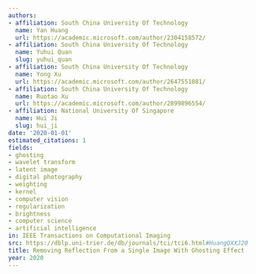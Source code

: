 ```yaml
---
authors:
- affiliation: South China University Of Technology
  name: Yan Huang
  url: https://academic.microsoft.com/author/2304158572/
- affiliation: South China University Of Technology
  name: Yuhui Quan
  slug: yuhui_quan
- affiliation: South China University Of Technology
  name: Yong Xu
  url: https://academic.microsoft.com/author/2647551081/
- affiliation: South China University Of Technology
  name: Ruotao Xu
  url: https://academic.microsoft.com/author/2899896554/
- affiliation: National University Of Singapore
  name: Hui Ji
  slug: hui_ji
date: '2020-01-01'
estimated_citations: 1
fields:
- ghosting
- wavelet transform
- latent image
- digital photography
- weighting
- kernel
- computer vision
- regularization
- brightness
- computer science
- artificial intelligence
in: IEEE Transactions on Computational Imaging
src: https://dblp.uni-trier.de/db/journals/tci/tci6.html#HuangQXXJ20
title: Removing Reflection From a Single Image With Ghosting Effect
year: 2020
---
```

